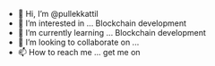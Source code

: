 - 👋 Hi, I’m @pullekkattil
- 👀 I’m interested in ... Blockchain development 
- 🌱 I’m currently learning ... Blockchain development 
- 💞️ I’m looking to collaborate on ... 
- 📫 How to reach me ... get me on 

<!---
pullekkattil/pullekkattil is a ✨ special ✨ repository because its `README.md` (this file) appears on your GitHub profile.
You can click the Preview link to take a look at your changes.
--->
